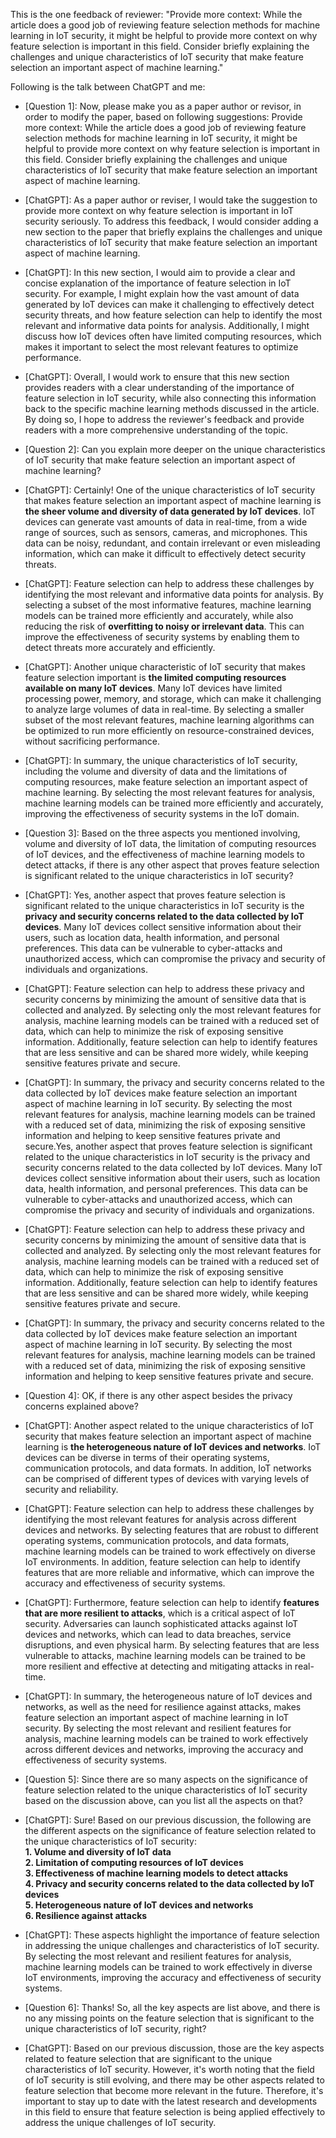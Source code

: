 This is the one feedback of reviewer: "Provide more context: While the article does a good job of reviewing feature selection methods for machine learning in IoT security, it might be helpful to provide more context on why feature selection is important in this field. Consider briefly explaining the challenges and unique characteristics of IoT security that make feature selection an important aspect of machine learning." 

Following is the talk between ChatGPT and me:


- [Question 1]: Now, please make you as a paper author or revisor, in order to modify the paper, based on following suggestions: Provide more context: While the article does a good job of reviewing feature selection methods for machine learning in IoT security, it might be helpful to provide more context on why feature selection is important in this field. Consider briefly explaining the challenges and unique characteristics of IoT security that make feature selection an important aspect of machine learning.

- [ChatGPT]: As a paper author or reviser, I would take the suggestion to provide more context on why feature selection is important in IoT security seriously. To address this feedback, I would consider adding a new section to the paper that briefly explains the challenges and unique characteristics of IoT security that make feature selection an important aspect of machine learning.

- [ChatGPT]: In this new section, I would aim to provide a clear and concise explanation of the importance of feature selection in IoT security. For example, I might explain how the vast amount of data generated by IoT devices can make it challenging to effectively detect security threats, and how feature selection can help to identify the most relevant and informative data points for analysis. Additionally, I might discuss how IoT devices often have limited computing resources, which makes it important to select the most relevant features to optimize performance.

- [ChatGPT]: Overall, I would work to ensure that this new section provides readers with a clear understanding of the importance of feature selection in IoT security, while also connecting this information back to the specific machine learning methods discussed in the article. By doing so, I hope to address the reviewer's feedback and provide readers with a more comprehensive understanding of the topic.


- [Question 2]: Can you explain more deeper on the unique characteristics of IoT security that make feature selection an important aspect of machine learning?

- [ChatGPT]: Certainly! One of the unique characteristics of IoT security that makes feature selection an important aspect of machine learning is **the sheer volume and diversity of data generated by IoT devices**. IoT devices can generate vast amounts of data in real-time, from a wide range of sources, such as sensors, cameras, and microphones. This data can be noisy, redundant, and contain irrelevant or even misleading information, which can make it difficult to effectively detect security threats.

- [ChatGPT]: Feature selection can help to address these challenges by identifying the most relevant and informative data points for analysis. By selecting a subset of the most informative features, machine learning models can be trained more efficiently and accurately, while also reducing the risk of **overfitting to noisy or irrelevant data**. This can improve the effectiveness of security systems by enabling them to detect threats more accurately and efficiently.

- [ChatGPT]: Another unique characteristic of IoT security that makes feature selection important is **the limited computing resources available on many IoT devices**. Many IoT devices have limited processing power, memory, and storage, which can make it challenging to analyze large volumes of data in real-time. By selecting a smaller subset of the most relevant features, machine learning algorithms can be optimized to run more efficiently on resource-constrained devices, without sacrificing performance.

- [ChatGPT]: In summary, the unique characteristics of IoT security, including the volume and diversity of data and the limitations of computing resources, make feature selection an important aspect of machine learning. By selecting the most relevant features for analysis, machine learning models can be trained more efficiently and accurately, improving the effectiveness of security systems in the IoT domain.


- [Question 3]: Based on the three aspects you mentioned involving, volume and diversity of IoT data, the limitation of computing resources of IoT devices, and the effectiveness of machine learning models to detect attacks, if there is any other aspect that proves feature selection is significant related to the unique characteristics in IoT security?

- [ChatGPT]: Yes, another aspect that proves feature selection is significant related to the unique characteristics in IoT security is the **privacy and security concerns related to the data collected by IoT devices**. Many IoT devices collect sensitive information about their users, such as location data, health information, and personal preferences. This data can be vulnerable to cyber-attacks and unauthorized access, which can compromise the privacy and security of individuals and organizations.

- [ChatGPT]: Feature selection can help to address these privacy and security concerns by minimizing the amount of sensitive data that is collected and analyzed. By selecting only the most relevant features for analysis, machine learning models can be trained with a reduced set of data, which can help to minimize the risk of exposing sensitive information. Additionally, feature selection can help to identify features that are less sensitive and can be shared more widely, while keeping sensitive features private and secure.

- [ChatGPT]: In summary, the privacy and security concerns related to the data collected by IoT devices make feature selection an important aspect of machine learning in IoT security. By selecting the most relevant features for analysis, machine learning models can be trained with a reduced set of data, minimizing the risk of exposing sensitive information and helping to keep sensitive features private and secure.Yes, another aspect that proves feature selection is significant related to the unique characteristics in IoT security is the privacy and security concerns related to the data collected by IoT devices. Many IoT devices collect sensitive information about their users, such as location data, health information, and personal preferences. This data can be vulnerable to cyber-attacks and unauthorized access, which can compromise the privacy and security of individuals and organizations.

- [ChatGPT]: Feature selection can help to address these privacy and security concerns by minimizing the amount of sensitive data that is collected and analyzed. By selecting only the most relevant features for analysis, machine learning models can be trained with a reduced set of data, which can help to minimize the risk of exposing sensitive information. Additionally, feature selection can help to identify features that are less sensitive and can be shared more widely, while keeping sensitive features private and secure.

- [ChatGPT]: In summary, the privacy and security concerns related to the data collected by IoT devices make feature selection an important aspect of machine learning in IoT security. By selecting the most relevant features for analysis, machine learning models can be trained with a reduced set of data, minimizing the risk of exposing sensitive information and helping to keep sensitive features private and secure.


- [Question 4]: OK, if there is any other aspect besides the privacy concerns explained above?

- [ChatGPT]: Another aspect related to the unique characteristics of IoT security that makes feature selection an important aspect of machine learning is **the heterogeneous nature of IoT devices and networks**. IoT devices can be diverse in terms of their operating systems, communication protocols, and data formats. In addition, IoT networks can be comprised of different types of devices with varying levels of security and reliability.

- [ChatGPT]: Feature selection can help to address these challenges by identifying the most relevant features for analysis across different devices and networks. By selecting features that are robust to different operating systems, communication protocols, and data formats, machine learning models can be trained to work effectively on diverse IoT environments. In addition, feature selection can help to identify features that are more reliable and informative, which can improve the accuracy and effectiveness of security systems.

- [ChatGPT]: Furthermore, feature selection can help to identify **features that are more resilient to attacks**, which is a critical aspect of IoT security. Adversaries can launch sophisticated attacks against IoT devices and networks, which can lead to data breaches, service disruptions, and even physical harm. By selecting features that are less vulnerable to attacks, machine learning models can be trained to be more resilient and effective at detecting and mitigating attacks in real-time.

- [ChatGPT]: In summary, the heterogeneous nature of IoT devices and networks, as well as the need for resilience against attacks, makes feature selection an important aspect of machine learning in IoT security. By selecting the most relevant and resilient features for analysis, machine learning models can be trained to work effectively across different devices and networks, improving the accuracy and effectiveness of security systems.


- [Question 5]: Since there are so many aspects on the significance of feature selection related to the unique characteristics of IoT security based on the discussion above, can you list all the aspects on that?

- [ChatGPT]: Sure! Based on our previous discussion, the following are the different aspects on the significance of feature selection related to the unique characteristics of IoT security:  
**1. Volume and diversity of IoT data**  
**2. Limitation of computing resources of IoT devices**      
**3. Effectiveness of machine learning models to detect attacks**    
**4. Privacy and security concerns related to the data collected by IoT devices**  
**5. Heterogeneous nature of IoT devices and networks**  
**6. Resilience against attacks**  
- [ChatGPT]: These aspects highlight the importance of feature selection in addressing the unique challenges and characteristics of IoT security. By selecting the most relevant and resilient features for analysis, machine learning models can be trained to work effectively in diverse IoT environments, improving the accuracy and effectiveness of security systems.


- [Question 6]: Thanks! So, all the key aspects are list above, and there is no any missing points on the feature selection that is significant to the unique characteristics of IoT security, right?

- [ChatGPT]: Based on our previous discussion, those are the key aspects related to feature selection that are significant to the unique characteristics of IoT security. However, it's worth noting that the field of IoT security is still evolving, and there may be other aspects related to feature selection that become more relevant in the future. Therefore, it's important to stay up to date with the latest research and developments in this field to ensure that feature selection is being applied effectively to address the unique challenges of IoT security.

